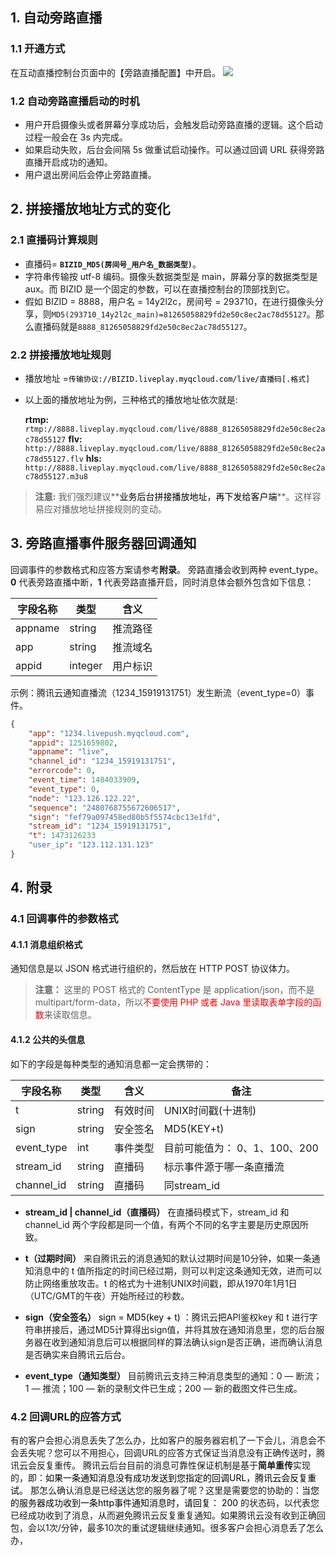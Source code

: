 ## 1. 自动旁路直播

###  1.1 开通方式

在互动直播控制台页面中的【旁路直播配置】中开启。
![](http://docs-1253488539.cossh.myqcloud.com/live.png)

### 1.2 自动旁路直播启动的时机

* 用户开启摄像头或者屏幕分享成功后，会触发启动旁路直播的逻辑。这个启动过程一般会在 3s 内完成。
* 如果启动失败，后台会间隔 5s 做重试启动操作。可以通过回调 URL 获得旁路直播开启成功的通知。
* 用户退出房间后会停止旁路直播。

## 2. 拼接播放地址方式的变化

### 2.1 直播码计算规则

* 直播码= **`BIZID_MD5(房间号_用户名_数据类型)`**。
* 字符串传输按 utf-8 编码。摄像头数据类型是 main，屏幕分享的数据类型是 aux。而 BIZID 是一个固定的参数，可以在直播控制台的顶部找到它。
* 假如 BIZID = 8888，用户名 = 14y2l2c，房间号 = 293710，在进行摄像头分享，则`MD5(293710_14y2l2c_main)=81265058829fd2e50c8ec2ac78d55127`。那么直播码就是`8888_81265058829fd2e50c8ec2ac78d55127`。

### 2.2 拼接播放地址规则

* 播放地址 =<font color='black'>`传输协议://BIZID.liveplay.myqcloud.com/live/直播码[.格式]`</font>
* 以上面的播放地址为例，三种格式的播放地址依次就是:

    **rtmp:** `rtmp://8888.liveplay.myqcloud.com/live/8888_81265058829fd2e50c8ec2ac78d55127`
    **flv:** `http://8888.liveplay.myqcloud.com/live/8888_81265058829fd2e50c8ec2ac78d55127.flv`
    **hls:** `http://8888.liveplay.myqcloud.com/live/8888_81265058829fd2e50c8ec2ac78d55127.m3u8`

>**注意:**
>我们强烈建议**<font color='black'>业务后台拼接播放地址，再下发给客户端</font>**。这样容易应对播放地址拼接规则的变动。


## 3. 旁路直播事件服务器回调通知

回调事件的参数格式和应答方案请参考**附录**。
旁路直播会收到两种 event_type。**0** 代表旁路直播中断，**1** 代表旁路直播开启，同时消息体会额外包含如下信息：

| 字段名称  | 类型        | 含义        |
|-------------|-------------|--------------|
| appname | string      | 推流路径  |
| app         | string      | 推流域名  |
| appid|integer|用户标识|

示例：腾讯云通知直播流（1234_15919131751）发生断流（event_type=0）事件。
```json
{
    "app": "1234.livepush.myqcloud.com",
    "appid": 1251659802,
    "appname": "live",
    "channel_id": "1234_15919131751",
    "errorcode": 0,
    "event_time": 1484033909,
    "event_type": 0,
    "node": "123.126.122.22",
    "sequence": "2480768755672606517",
    "sign": "fef79a097458ed80b5f5574cbc13e1fd",
    "stream_id": "1234_15919131751",
    "t": 1473126233
    "user_ip": "123.112.131.123"
}
```
## 4. 附录

### 4.1 回调事件的参数格式

#### 4.1.1 消息组织格式

通知信息是以 JSON 格式进行组织的，然后放在 HTTP POST 协议体力。
>**注意：**
这里的 POST 格式的 ContentType 是 application/json，而不是 multipart/form-data，所以<font color='red'>不要使用 PHP 或者 Java 里读取表单字段的函数</font>来读取信息。

#### 4.1.2 公共的头信息

如下的字段是每种类型的通知消息都一定会携带的：

| 字段名称 | 类型 | 含义 | 备注 |
|------------|-------------|---------|---------|
| t           | string      | 有效时间  |UNIX时间戳(十进制) |
| sign      | string     | 安全签名  | MD5(KEY+t) |
| event_type | int     | 事件类型   | 目前可能值为： 0、1、100、200  |
| stream_id | string     | 直播码   |  标示事件源于哪一条直播流  |
| channel_id | string     | 直播码  | 同stream_id   |

- **stream_id | channel_id（直播码）**
 在直播码模式下，stream_id 和 channel_id 两个字段都是同一个值，有两个不同的名字主要是历史原因所致。

- **t（过期时间）**
  来自腾讯云的消息通知的默认过期时间是10分钟，如果一条通知消息中的 t 值所指定的时间已经过期，则可以判定这条通知无效，进而可以防止网络重放攻击。t 的格式为十进制UNIX时间戳，即从1970年1月1日（UTC/GMT的午夜）开始所经过的秒数。

- **sign（安全签名）**
  <font color='black'>sign = MD5(key + t) </font>：腾讯云把API鉴权key 和 t 进行字符串拼接后，通过MD5计算得出sign值，并将其放在通知消息里，您的后台服务器在收到通知消息后可以根据同样的算法确认sign是否正确，进而确认消息是否确实来自腾讯云后台。

- **event_type（通知类型）**
  目前腾讯云支持三种消息类型的通知：0 — 断流； 1 — 推流；100 — 新的录制文件已生成；200 — 新的截图文件已生成。

### 4.2 回调URL的应答方式

有的客户会担心消息丢失了怎么办，比如客户的服务器宕机了一下会儿，消息会不会丢失呢？您可以不用担心，回调URL的应答方式保证当消息没有正确传送时，腾讯云会反复重传。
腾讯云后台目前的消息可靠性保证机制是基于**简单重传**实现的，即：<font color='black'>如果一条通知消息没有成功发送到您指定的回调URL，腾讯云会反复重试。</font>
那怎么确认消息是已经送达您的服务器了呢？这里是需要您的协助的：<font color='black'>当您的服务器成功收到一条http事件通知消息时，请回复： 200</font>  的状态码，以代表您已经成功收到了消息，从而避免腾讯云反复重复通知。如果腾讯云没有收到正确回包，会以1次/分钟，最多10次的重试逻辑继续通知。很多客户会担心消息丢了怎么办，
